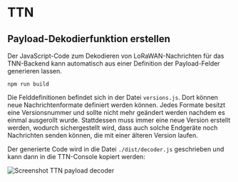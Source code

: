 # TTN

## Payload-Dekodierfunktion erstellen

Der JavaScript-Code zum Dekodieren von LoRaWAN-Nachrichten für das TNN-Backend kann automatisch aus einer Definition der Payload-Felder generieren lassen.

```
npm run build
```

Die Felddefinitionen befindet sich in der Datei `versions.js`. Dort können neue Nachrichtenformate definiert werden können. Jedes Formate besitzt eine Versionsnummer und sollte nicht mehr geändert werden nachdem es einmal ausgerollt wurde. Stattdessen muss immer eine neue Version erstellt werden, wodurch sichergestellt wird, dass auch solche Endgeräte noch Nachrichten senden können, die mit einer älteren Version laufen.

Der generierte Code wird in die Datei `./dist/decoder.js` geschrieben und kann dann in die TTN-Console kopiert werden: 

![Screenshot TTN payload decoder](https://git.it.hs-heilbronn.de/jemaier/lorawan-akdt-hw/-/tree/develop/TTN/assets/screen-payload-decoder.jpg)
